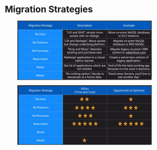 # Migration Strategies

<figure><img src="../../../../../.gitbook/assets/image (44) (1).png" alt=""><figcaption></figcaption></figure>

<figure><img src="../../../../../.gitbook/assets/image (1) (1) (1) (1).png" alt=""><figcaption></figcaption></figure>

